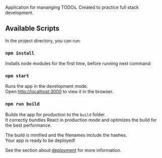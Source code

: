 Application for mananging TODOs. Created to practice full stack development.

## Available Scripts

In the project directory, you can run:

### `npm install`

Installs node modules for the first time, before running next command:

### `npm start`

Runs the app in the development mode.<br>
Open [http://localhost:3000](http://localhost:3000) to view it in the browser.


### `npm run build`

Builds the app for production to the `build` folder.<br>
It correctly bundles React in production mode and optimizes the build for the best performance.

The build is minified and the filenames include the hashes.<br>
Your app is ready to be deployed!

See the section about [deployment](https://facebook.github.io/create-react-app/docs/deployment) for more information.
